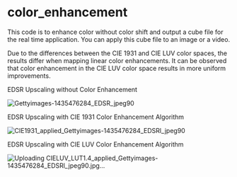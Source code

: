 # color_enhancement

This code is to enhance color without color shift and output a cube file for the real time application.
You can apply this cube file to an image or a video.

Due to the differences between the CIE 1931 and CIE LUV color spaces, the results differ when mapping linear color enhancements. It can be observed that color enhancement in the CIE LUV color space results in more uniform improvements.

EDSR Upscaling without Color Enhancement


![Gettyimages-1435476284_EDSR_jpeg90](https://github.com/user-attachments/assets/7f2aecdc-dbde-41de-a3a9-79d3e57b7d9c)

EDSR Upscaling with CIE 1931 Color Enhancement Algorithm

![CIE1931_applied_Gettyimages-1435476284_EDSRl_jpeg90](https://github.com/user-attachments/assets/cb0114a1-f2ad-4905-8d55-90e6f8b392a3)

EDSR Upscaling with CIE LUV Color Enhancement Algorithm


![Uploading CIELUV_LUT1.4_applied_Gettyimages-1435476284_EDSRl_jpeg90.jpg…]()

